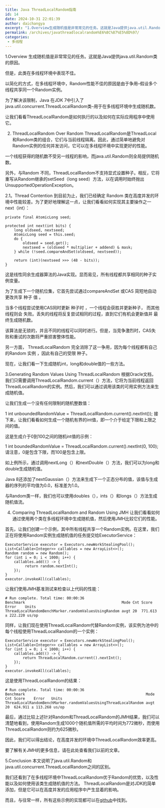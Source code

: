 ```yaml
---
title: Java ThreadLocalRandom指南
id: 14
date: 2024-10-31 22:01:39
author: daichangya
excerpt: "1.Overview生成随机值是非常常见的任务。这就是Java提供java.util.Random类的原因。但是，此类在多线程环境中表现不佳。以简化的方式，在多线程环境中，Random性能不佳的原因是由于争用–假设多个线程共享同一个Random实例。为了解决该限制，Java在JDK7中引入了java"
permalink: /archives/javathreadlocalrandom%E6%8C%87%E5%8D%97/
categories:
 - 多线程
---
```


1.Overview
生成随机值是非常常见的任务。这就是Java提供java.util.Random类的原因。


但是，此类在多线程环境中表现不佳。

以简化的方式，在多线程环境中，Random性能不佳的原因是由于争用–假设多个线程共享同一个Random实例。

为了解决该限制，Java 在JDK 7中引入了java.util.concurrent.ThreadLocalRandom类–用于在多线程环境中生成随机数。

让我们看看ThreadLocalRandom是如何执行的以及如何在实际应用程序中使用它。

2. ThreadLocalRandom Over Random
ThreadLocalRandom是ThreadLocal和Random类的组合，它们与当前线程隔离。因此，通过简单地避免对 Random实例的任何并发访问，它可以在多线程环境中实现更好的性能。

一个线程获得的随机数不受另一线程的影响，而java.util.Random则全局提供随机数。

另外，与Random 不同，ThreadLocalRandom不支持显式设置种子。相反，它将重写从Random继承的setSeed（long seed）方法，以在调用时始终抛出UnsupportedOperationException。

2.1。Thread Contention
到目前为止，我们已经确定  Random 类在高度并发的环境中性能较差。为了更好地理解这一点，让我们看看如何实现其主要操作之一next（int）：

```
private final AtomicLong seed;
 
protected int next(int bits) {
    long oldseed, nextseed;
    AtomicLong seed = this.seed;
    do {
        oldseed = seed.get();
        nextseed = (oldseed * multiplier + addend) & mask;
    } while (!seed.compareAndSet(oldseed, nextseed));
 
    return (int)(nextseed >>> (48 - bits));
}
```
这是线性同余生成器算法的Java实现。显而易见，所有线程都共享相同的种子实例变量。

为了生成下一个随机位集，它首先尝试通过compareAndSet  或CAS 简短地自动更改共享  种子 值  。


当多个线程尝试使用CAS同时更新  种子时 ，一个线程会获胜并更新种子， 而其他线程则会  失败。丢失的线程将反复尝试相同的过程，直到它们有机会更新值并  最终生成随机数。

该算法是无锁的，并且不同的线程可以同时进行。但是，当竞争激烈时，CAS失败和重试的次数将严重损害整体性能。

另一方面，  ThreadLocalRandom  完全消除了这一争用，因为每个线程都有自己的Random 实例  ，因此有自己的受限  种子。

现在，让我们看一下生成随机int，long和double值的一些方法。

3.Generating Random Values Using ThreadLocalRandom
根据Oracle文档，我们只需要调用ThreadLocalRandom.current（）方法，它将为当前线程返回ThreadLocalRandom的实例。然后，我们可以通过调用该类的可用实例方法来生成随机值。

让我们生成一个没有任何限制的随机整数值：

1
int unboundedRandomValue = ThreadLocalRandom.current().nextInt());
接下来，让我们看看如何生成一个随机有界的int值，即一个介于给定下限和上限之间的值。

这是生成介于0到100之间的随机int值的示例：

1
int boundedRandomValue = ThreadLocalRandom.current().nextInt(0, 100);
请注意，0是包含下限，而100是包含上限。

如上例所示，通过调用nextLong（）和nextDouble（）方法，我们可以为long和double生成随机值。

Java 8还添加了nextGaussian（）方法来生成下一个正态分布的值，该值与生成器的序列的平均值为0.0，标准差为1.0。

与Random类一样，我们也可以使用doubles（），ints（）和longs（）方法生成随机值流。

4. Comparing ThreadLocalRandom and Random Using JMH
让我们看看如何通过使用两个类在多线程环境中生成随机值，然后使用JMH比较它们的性能。

首先，让我们创建一个示例，其中所有线程共享一个Random实例。在这里，我们正在将使用Random实例生成随机值的任务提交给ExecutorService：

```
ExecutorService executor = Executors.newWorkStealingPool();
List<Callable<Integer>> callables = new ArrayList<>();
Random random = new Random();
for (int i = 0; i < 1000; i++) {
    callables.add(() -> {
         return random.nextInt();
    });
}
executor.invokeAll(callables);
```
让我们使用JMH基准测试来检查以上代码的性能：

```
# Run complete. Total time: 00:00:36
Benchmark                                            Mode Cnt Score    Error    Units
ThreadLocalRandomBenchMarker.randomValuesUsingRandom avgt 20  771.613 ± 222.220 us/op
```
同样，让我们​​现在使用ThreadLocalRandom代替Random实例，该实例为池中的每个线程使用ThreadLocalRandom的一个实例：

```
ExecutorService executor = Executors.newWorkStealingPool();
List<Callable<Integer>> callables = new ArrayList<>();
for (int i = 0; i < 1000; i++) {
    callables.add(() -> {
        return ThreadLocalRandom.current().nextInt();
    });
}
executor.invokeAll(callables);
```
这是使用ThreadLocalRandom的结果：

```
# Run complete. Total time: 00:00:36
Benchmark                                                       Mode Cnt Score    Error   Units
ThreadLocalRandomBenchMarker.randomValuesUsingThreadLocalRandom avgt 20  624.911 ± 113.268 us/op
```
最后，通过比较上述针对Random和ThreadLocalRandom的JMH结果，我们可以清楚地看到，使用Random生成1000个随机值所需的平均时间为772微秒，而使用ThreadLocalRandom则约为625微秒。

因此，我们可以得出结论，在高度并发的环境中ThreadLocalRandom效率更高。

要了解有关JMH的更多信息，请在此处查看我们以前的文章。

5.Conclusion
本文说明了java.util.Random和java.util.concurrent.ThreadLocalRandom之间的区别。

我们还看到了在多线程环境中ThreadLocalRandom优于Random的优势，以及性能以及如何使用该类生成随机值的方法。
ThreadLocalRandom是对JDK的简单添加，但是它可以在高度并发的应用程序中产生显着的影响。

而且，与往常一样，所有这些示例的实现都可以在[github](https://github.com/daichangya/Java-Concurrency-in-Practice)中找到。

